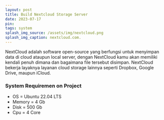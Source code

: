 ```yaml
---
layout: post
title: Build Nextcloud Storage Server
date: 2023-07-17
pin: 
tags: system
splash_img_source: /assets/img/nextcloud.png
splash_img_caption: nextcloud.com.
---
```

NextCloud adalah software open-source yang berfungsi untuk menyimpan data di cloud ataupun local server, dengan NextCloud kamu akan memiliki kendali penuh dimana dan bagaimana file tersebut disimpan. NextCloud bekerja layaknya layanan cloud storage lainnya seperti Dropbox, Google Drive, maupun iCloud.

### System Requiremen on Project
- OS = Ubuntu 22.04 LTS
- Memory = 4 Gb
- Disk = 500 Gb
- Cpu = 4 Core

